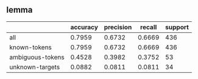 
## lemma

|                  | accuracy | precision | recall | support |
|------------------|----------|-----------|--------|---------|
| all              | 0.7959   | 0.6732    | 0.6669 | 436     |
| known-tokens     | 0.7959   | 0.6732    | 0.6669 | 436     |
| ambiguous-tokens | 0.4528   | 0.3982    | 0.3752 | 53      |
| unknown-targets  | 0.0882   | 0.0811    | 0.0811 | 34      |

